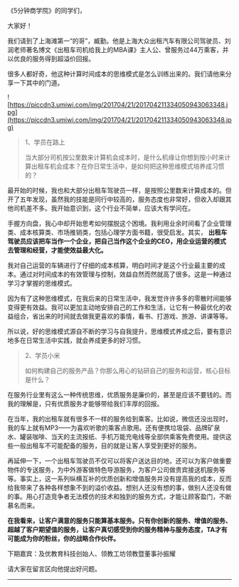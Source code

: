 《5分钟商学院》的同学们，

大家好！

我们请到了上海滩第一“的哥”，臧勤。他是上海大众出租汽车有限公司驾驶员、刘润老师著名博文《出租车司机给我上的MBA课》主人公、曾服务过44万乘客，并以优良的服务得到超溢价回报。

很多人都好奇，他这种计算时间成本的思维模式是怎么训练出来的。我们请他来分享一下其中的门道。

![https://piccdn3.umiwi.com/img/201704/21/201704211334050943063348.jpg](https://piccdn3.umiwi.com/img/201704/21/201704211334050943063348.jpg)

> 1、学员在路上
> 
> 当大部分司机按公里数来计算机会成本时，是什么机缘让你想到按小时来计算出租车机会成本？在你日常生活中，是如何把这种思维模式培养成习惯的？

最开始的时候，我也和大部分出租车驾驶员一样，是按照公里数来计算成本的。但开了五年发现，虽然我的技能是同行中较高的，服务态度也非常好，但收入却跟其他司机差不多。我开始意识到，这个行业不简单，应该大有学问在。

手握方向盘，我心中却开始思考如何摆脱这个困境。我利用业余时间看了企业管理类、成本核算类、市场推销类，包括心理学方面书籍，很受启发。其实， **出租车驾驶员应该把车当作一个企业，把自己当作这个企业的CEO，用企业运营的模式去管理和经营，才能使效益最大化。**

我对自己运营的车辆进行了仔细的成本核算，明白时间才是这个行业最主要的成本。通过对时间成本的有效管理与控制，效益自然而然就高了很多。这是一种通过学习才掌握的思维模式。

因为有了这种思维模式，在我后来的日常生活中，我发觉许许多多的零散时间能够变得更有效益。我可以更加主动地安排自己的工作和生活，让它有一种最优化的收益组合，省出来的时间就去做我更喜欢的事情，看书、打游戏、旅游、讲课等等。

所以说，好的思维模式源自不断的学习与自我提升，思维模式养成之后，要有意识地多在日常生活中实践，就会养成更多的好习惯。

> 2、学员小米
> 
> 如何构建自己的服务产品？你那么用心的钻研自己的服务和运营，核心目标是什么？

在服务行业里有这么一种传统思维，优质服务是廉价的，甚至是应该不要钱的。而我的理解是，只有优质服务才能够带给我们丰厚的回报。

在当年，我的出租车就有很多不一样的服务给到乘客。比如说，微信还没出现时，我的车上就有MP3——为喜欢听歌的乘客点歌用。还有便携垃圾袋、品牌矿泉水、罐装咖啡、当天的主流报纸、手机万能充电线等全部供乘客免费使用。提供这些一般出租车不可能配备的服务，目的就是让客人享受到更好的服务。

再延伸一下，一个出租车驾驶员不仅可以将客户送达目的地，还可以为客户做重要物件的专送服务，为中外游客做特色导游服务，为客户公司做贵宾接送机服务等等。事实上，这一系列纵横互补的优质创新和增值服务并没有提高我的成本，反而给我带来了各种各样想象不到的溢价收益。想别人还没有想的事，做别人还没有做的事。用心打造竞争者无法模仿的技术和独到的服务方式，才能让顾客盈门，不断慕名而来。

 **在我看来，让客户满意的服务只能算基本服务。只有你创新的服务、增值的服务、超越了客户期望值的服务，让客户真切感受到你的服务精神与服务态度，TA才有可能成为你的粉丝，你的战略合作伙伴。**

下期嘉宾：及优教育科技创始人、领教工坊领教暨董事孙振耀

请大家在留言区向他提出好问题。

---
